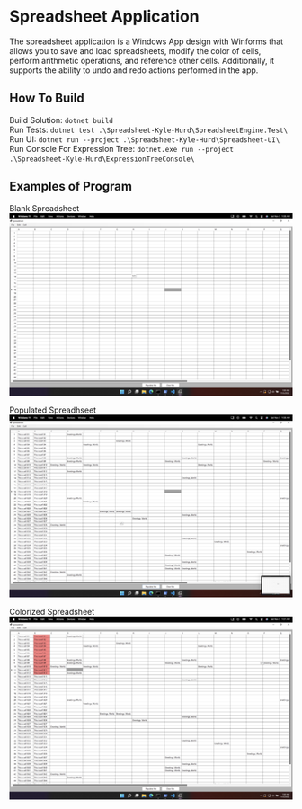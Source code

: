 # Spreadsheet Application

The spreadsheet application is a Windows App design with Winforms
that allows you to save and load spreadsheets, modify the color
of cells, perform arithmetic operations, and reference other cells.
Additionally, it supports the ability to undo and redo actions
performed in the app.

## How To Build

Build Solution: `dotnet build`  
Run Tests: `dotnet test .\Spreadsheet-Kyle-Hurd\SpreadsheetEngine.Test\`  
Run UI: `dotnet run --project .\Spreadsheet-Kyle-Hurd\Spreadsheet-UI\`  
Run Console For Expression Tree: `dotnet.exe run --project .\Spreadsheet-Kyle-Hurd\ExpressionTreeConsole\`

## Examples of Program

Blank Spreadsheet
![Blank Spreadsheet](./imgs/BlankSpreadsheet.png)

Populated Spreadhseet
![Populated Spreadsheet](./imgs/PopulatedSpreadsheet.png)

Colorized Spreadsheet
![Colorized Spreadhseet](./imgs/ColorizedSpreadsheet.png)